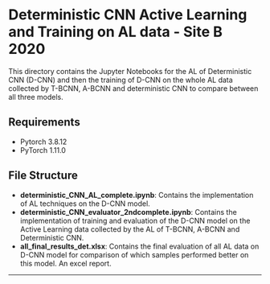 # Deterministic CNN Active Learning and Training on AL data - Site B 2020 
This directory contains the Jupyter Notebooks for the AL of Deterministic CNN (D-CNN) and then the training of D-CNN on the whole AL data collected by T-BCNN, A-BCNN and deterministic CNN to compare between all three models.

## Requirements

* Pytorch 3.8.12 
* PyTorch 1.11.0

## File Structure

* <b>deterministic_CNN_AL_complete.ipynb</b>: Contains the implementation of AL techniques on the D-CNN model.
* <b>deterministic_CNN_evaluator_2ndcomplete.ipynb</b>: Contains the implementation of training and evaluation of the D-CNN model on the Active Learning data collected by the AL of T-BCNN, A-BCNN and Deterministic CNN.
* <b>all_final_results_det.xlsx</b>: Contains the final evaluation of all AL data on D-CNN model for comparison of which samples performed better on this model. An excel report.

<hr>